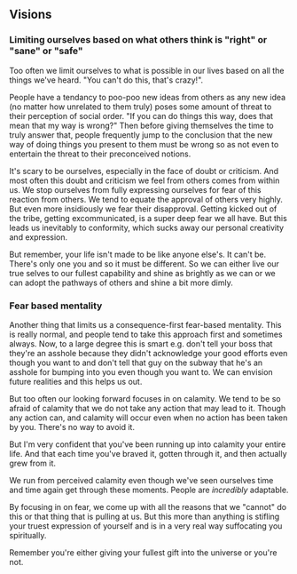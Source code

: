 ## Visions

### Limiting ourselves based on what others think is "right" or "sane" or "safe"
Too often we limit ourselves to what is possible in our lives based on all the things we've heard.  "You can't do this, that's crazy!".

People have a tendancy to poo-poo new ideas from others as any new idea (no matter how unrelated to them truly) poses some amount of threat to their perception of social order.  "If you can do things this way, does that mean that my way is wrong?"  Then before giving themselves the time to truly answer that, people frequently jump to the conclusion that the new way of doing things you present to them must be wrong so as not even to entertain the threat to their preconceived notions. 

It's scary to be ourselves, especially in the face of doubt or criticism. And most often this doubt and criticism we feel from others comes from within us.  We stop ourselves from fully expressing ourselves for fear of this reaction from others. We tend to equate the approval of others very highly. But even more insidiously we fear their disapproval.  Getting kicked out of the tribe, getting excommunicated, is a super deep fear we all have.  But this leads us inevitably to conformity, which sucks away our personal creativity and expression.

But remember, your life isn't made to be like anyone else's.  It can't be.  There's only one you and so it must be different.  So we can either live our true selves to our fullest capability and shine as brightly as we can or we can adopt the pathways of others and shine a bit more dimly.

### Fear based mentality  
Another thing that limits us a consequence-first fear-based mentality.  This is really normal, and people tend to take this approach first and sometimes always.  Now, to a large degree this is smart e.g. don't tell your boss that they're an asshole because they didn't acknowledge your good efforts even though you want to and don't tell that guy on the subway that he's an asshole for bumping into you even though you want to.  We can envision future realities and this helps us out.  

But too often our looking forward focuses in on calamity.  We tend to be so afraid of calamity that we do not take any action that may lead to it. Though any action can, and calamity will occur even when no action has been taken by you.  There's no way to avoid it.  

But I'm very confident that you've been running up into calamity your entire life.  And that each time you've braved it, gotten through it, and then actually grew from it.  

We run from perceived calamity even though we've seen ourselves time and time again get through these moments.  People are *incredibly* adaptable.

By focusing in on fear, we come up with all the reasons that we "cannot" do this or that thing that is pulling at us.  But this more than anything is stifling your truest expression of yourself and is in a very real way suffocating you spiritually. 

Remember you're either giving your fullest gift into the universe or you're not.  
